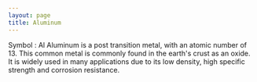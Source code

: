 ```yaml
---
layout: page
title: Aluminum
---
```


Symbol : Al
Aluminum is a post transition metal, with an atomic number of 13. This common metal is commonly found in the earth's crust as an oxide. It is widely used in many applications due to its low density, high specific strength and corrosion resistance.  
